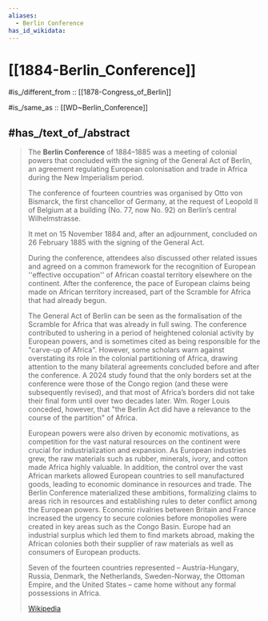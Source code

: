 ```yaml
---
aliases:
  - Berlin Conference
has_id_wikidata:
---
```


# [[1884-Berlin_Conference]] 

#is_/different_from :: [[1878-Congress_of_Berlin]] 

#is_/same_as :: [[WD~Berlin_Conference]] 

## #has_/text_of_/abstract 

> The **Berlin Conference** of 1884–1885 was a meeting of colonial powers 
> that concluded with the signing of the General Act of Berlin, 
> an agreement regulating European colonisation and trade in Africa 
> during the New Imperialism period. 
> 
> The conference of fourteen countries was organised by Otto von Bismarck, 
> the first chancellor of Germany, at the request of Leopold II of Belgium 
> at a building (No. 77, now No. 92) on Berlin’s central Wilhelmstrasse. 
> 
> It met on 15 November 1884 and, after an adjournment, 
> concluded on 26 February 1885 with the signing of the General Act. 
> 
> During the conference, attendees also discussed other related issues 
> and agreed on a common framework for the recognition of 
> European ''effective occupation'' of African coastal territory elsewhere on the continent. 
> After the conference, the pace of European claims being made on African territory increased, part of the Scramble for Africa that had already begun.
>
> The General Act of Berlin can be seen as the formalisation of the Scramble for Africa that was already in full swing. The conference contributed to ushering in a period of heightened colonial activity by European powers, and is sometimes cited as being responsible for the "carve-up of Africa". However, some scholars warn against overstating its role in the colonial partitioning of Africa, drawing attention to the many bilateral agreements concluded before and after the conference. A 2024 study found that the only borders set at the conference were those of the Congo region (and these were subsequently revised), and that most of Africa’s borders did not take their final form until over two decades later. Wm. Roger Louis conceded, however, that "the Berlin Act did have a relevance to the course of the partition" of Africa.
>
> European powers were also driven by economic motivations, as competition for the vast natural resources on the continent were crucial for industrialization and expansion. As European industries grew, the raw materials such as rubber, minerals, ivory, and cotton made Africa highly valuable. In addition, the control over the vast African markets allowed European countries to sell manufactured goods, leading to economic dominance in resources and trade. The Berlin Conference materialized these ambitions, formalizing claims to areas rich in resources and establishing rules to deter conflict among the European powers. Economic rivalries between Britain and France increased the urgency to secure colonies before monopolies were created in key areas such as the Congo Basin. Europe had an industrial surplus which led them to find markets abroad, making the African colonies both their supplier of raw materials as well as consumers of European products.
>
> Seven of the fourteen countries represented – Austria-Hungary, Russia, Denmark, the Netherlands, Sweden-Norway, the Ottoman Empire, and the United States – came home without any formal possessions in Africa.
>
> [Wikipedia](https://en.wikipedia.org/wiki/Berlin%20Conference) 




